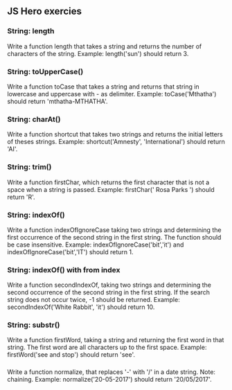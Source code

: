 ## JS Hero exercies

### String: length
Write a function length that takes a string and 
returns the number of characters of the string.
Example: length('sun') should return 3.

### String: toUpperCase()
Write a function toCase that takes a string and 
returns that string in lowercase and uppercase with - as delimiter.
Example: toCase('Mthatha') should return 'mthatha-MTHATHA'.

### String: charAt()
Write a function shortcut that takes two strings 
and returns the initial letters of theses strings.
Example: shortcut('Amnesty', 'International') should return 'AI'.

### String: trim()
Write a function firstChar, which returns the first character 
that is not a space when a string is passed.
Example: firstChar(' Rosa Parks ') should return 'R'.

### String: indexOf()
Write a function indexOfIgnoreCase taking two strings and determining 
the first occurrence of the second string in the first string. 
The function should be case insensitive.
Example: indexOfIgnoreCase('bit','it') and 
indexOfIgnoreCase('bit','IT') should return 1.

### String: indexOf() with from index
Write a function secondIndexOf, taking two strings and determining 
the second occurrence of the second string in the first string. 
If the search string does not occur twice, -1 should be returned.
Example: secondIndexOf('White Rabbit', 'it') should return 10.

### String: substr()
Write a function firstWord, taking a string and 
returning the first word in that string. 
The first word are all characters up to the first space.
Example: firstWord('see and stop') should return 'see'.

### 
Write a function normalize, that replaces '-' with '/' in a date string.
Note: chaining.
Example: normalize('20-05-2017') should return '20/05/2017'.